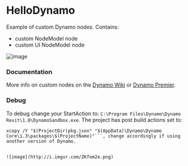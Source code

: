 # HelloDynamo
Example of custom Dynamo nodes.
Contains:
- custom NodeModel node
- custom UI NodeModel node

![image](https://cloud.githubusercontent.com/assets/2679513/16582748/be9e36e4-42a8-11e6-8c0a-429c0caf0ef1.png)

### Documentation
More info on custom nodes on the [Dynamo Wiki](https://github.com/DynamoDS/Dynamo/wiki/How-To-Create-Your-Own-Nodes) or [Dynamo Premier](http://dynamoprimer.com/).

### Debug

To debug change your StartAction to: ```C:\Program Files\Dynamo\Dynamo Revit\1.0\DynamoSandbox.exe```.
The project has post build actions set to:
```xcopy /Y "$(TargetDir)*.*" "$(AppData)\Dynamo\Dynamo Core\1.3\packages\$(ProjectName)\bin\"
xcopy /Y "$(ProjectDir)pkg.json" "$(AppData)\Dynamo\Dynamo Core\1.3\packages\$(ProjectName)"```, change accordingly if using another version of Dynamo.


![image](http://i.imgur.com/ZKfnm2e.png)

